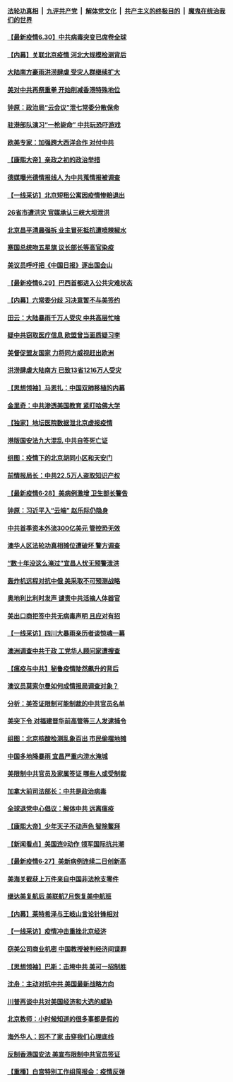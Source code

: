 ####  [法轮功真相](../../../../basic/blob/master/README.md?t=06301631) &nbsp;|&nbsp; [九评共产党](../../../../9ping.md/blob/master/README.md?t=06301631) &nbsp;|&nbsp; [解体党文化](../../../../jtdwh.md/blob/master/README.md?t=06301631)  &nbsp;|&nbsp; [共产主义的终极目的](../../../../gczydzjmd.md/blob/master/README.md?t=06301631) &nbsp;|&nbsp; [魔鬼在统治我们的世界](../../../../mgztzwmdsj.md/blob/master/README.md?t=06301631) 

#### [【最新疫情6.30】中共病毒突变已席卷全球](../pages/nf4514/n12220711.md?t=06301631) 

#### [【内幕】关联北京疫情 河北大规模检测背后](../pages/nf4514/n12219261.md?t=06301631) 

#### [大陆南方豪雨洪涝肆虐 受灾人群继续扩大](../pages/nf4514/n12220499.md?t=06301631) 

#### [美对中共再祭重拳 开始削减香港特殊地位](../pages/nf4514/n12220482.md?t=06301631) 

#### [钟原：政治局“云会议”泄七常委分散保命](../pages/nf4514/n12219887.md?t=06301631) 

#### [驻港部队演习“一枪毙命” 中共玩恐吓游戏](../pages/nf4514/n12220496.md?t=06301631) 

#### [欧美专家：加强跨大西洋合作 对付中共](../pages/nf4514/n12220420.md?t=06301631) 

#### [【康熙大帝】亲政之初的政治举措](../pages/nf4514/n12135604.md?t=06301631) 

#### [德媒曝光德情报线人 为中共蒐情报被调查](../pages/nf4514/n12219959.md?t=06301631) 

#### [【一线采访】北京短租公寓因疫情惨赔退出](../pages/nf4514/n12219505.md?t=06301631) 

#### [26省市遭洪灾 官媒承认三峡大坝泄洪](../pages/nf4514/n12219807.md?t=06301631) 

#### [北京昌平清晨强拆 业主冒死抵抗遭喷辣椒水](../pages/nf4514/n12219118.md?t=06301631) 

#### [塞国总统吻五星旗 议长部长等高官染疫](../pages/nf4514/n12219918.md?t=06301631) 

#### [美议员呼吁把《中国日报》逐出国会山](../pages/nf4514/n12219500.md?t=06301631) 

#### [【最新疫情6.29】巴西首都进入公共灾难状态](../pages/nf4514/n12215001.md?t=06301631) 

#### [【内幕】六常委分歧 习决意暂不与美签约](../pages/nf4514/n12216091.md?t=06301631) 

#### [田云：大陆暴雨千万人受灾 中共高层忙啥](../pages/nf4514/n12218401.md?t=06301631) 

#### [疑中共窃取医疗信息 欧盟曾当面质疑习李](../pages/nf4514/n12219204.md?t=06301631) 

#### [美督促盟友国家 力将同方威视赶出欧洲](../pages/nf4514/n12217695.md?t=06301631) 

#### [洪涝肆虐大陆南方 已致13省1216万人受灾](../pages/nf4514/n12218537.md?t=06301631) 

#### [【思想领袖】马恩扎：中国双肺移植的内幕](../pages/nf4514/n12047397.md?t=06301631) 

#### [金里奇：中共渗透美国教育 紧盯哈佛大学](../pages/nf4514/n12217783.md?t=06301631) 

#### [【独家】地坛医院数据泄北京虚报疫情](../pages/nf4514/n12217892.md?t=06301631) 

#### [港版国安法九大混乱 中共自签死亡证](../pages/nf4514/n12218021.md?t=06301631) 

#### [组图：疫情下的北京胡同小区和天安门](../pages/nf4514/n12217618.md?t=06301631) 

#### [前情报局长：中共22.5万人盗取知识产权](../pages/nf4514/n12217857.md?t=06301631) 

#### [【最新疫情6·28】美病例激增 卫生部长警告](../pages/nf4514/n12212934.md?t=06301631) 

#### [钟原：习近平入“云端” 赵乐际仍隐身](../pages/nf4514/n12217720.md?t=06301631) 

#### [中共首季资本外流300亿美元 管控恐无效](../pages/nf4514/n12217543.md?t=06301631) 

#### [澳华人区法轮功真相摊位遭破坏 警方调查](../pages/nf4514/n12217341.md?t=06301631) 

#### [“数十年没这么淹过”宜昌人忧无预警泄洪](../pages/nf4514/n12217308.md?t=06301631) 

#### [轰炸机远程对抗中俄 美采取不可预测战略](../pages/nf4514/n12205278.md?t=06301631) 

#### [奥地利比利时发声  谴责中共活摘人体器官](../pages/nf4514/n12216554.md?t=06301631) 

#### [美出口商拒签中共无病毒声明 且应对有招](../pages/nf4514/n12216909.md?t=06301631) 

#### [【一线采访】四川大暴雨亲历者谈惊魂一幕](../pages/nf4514/n12216420.md?t=06301631) 

#### [澳洲调查中共干政 工党华人顾问家遭搜查](../pages/nf4514/n12216804.md?t=06301631) 

#### [【瘟疫与中共】秘鲁疫情陡然飙升的背后](../pages/nf4514/n12216630.md?t=06301631) 

#### [澳议员莫索尔曼如何成情报局调查对象？](../pages/nf4514/n12216661.md?t=06301631) 

#### [分析：美签证限制可能制裁的中共官员名单](../pages/nf4514/n12216563.md?t=06301631) 

#### [美突下令 对福建晋华前高管等三人发逮捕令](../pages/nf4514/n12216296.md?t=06301631) 

#### [组图：北京核酸检测乱象百出 市民偷摆地摊](../pages/nf4514/n12216358.md?t=06301631) 

#### [中国多地降暴雨 宜昌严重内涝水淹城](../pages/nf4514/n12215877.md?t=06301631) 

#### [美限制中共官员及家属签证 哪些人或受制裁](../pages/nf4514/n12216208.md?t=06301631) 

#### [加拿大前司法部长：中共是政治病毒](../pages/nf4514/n12216076.md?t=06301631) 

#### [全球退党中心倡议：解体中共 远离瘟疫](../pages/nf4514/n12214964.md?t=06301631) 

#### [【康熙大帝】少年天子不动声色 智除鳌拜](../pages/nf4514/n12131792.md?t=06301631) 

#### [【新闻看点】美国连9动作 领军国际抗共潮](../pages/nf4514/n12215121.md?t=06301631) 

#### [【最新疫情6·27】美新病例连续二日创新高](../pages/nf4514/n12215389.md?t=06301631) 

#### [美海关截获上万件来自中国非法枪支零件](../pages/nf4514/n12215668.md?t=06301631) 

#### [继达美复航后 美联航7月恢复美中航班](../pages/nf4514/n12215347.md?t=06301631) 

#### [【内幕】莱特希泽与王岐山言论针锋相对](../pages/nf4514/n12212986.md?t=06301631) 

#### [【一线采访】疫情冲击重挫北京经济](../pages/nf4514/n12215313.md?t=06301631) 

#### [窃美公司商业机密 中国教授被判经济间谍罪](../pages/nf4514/n12215195.md?t=06301631) 

#### [【思想领袖】巴斯：击垮中共 美可一招制胜](../pages/nf4514/n12033990.md?t=06301631) 

#### [沈舟：主动对抗中共 美国最新战略方向](../pages/nf4514/n12215183.md?t=06301631) 

#### [川普再谈中共对美国经济和大选的威胁](../pages/nf4514/n12214917.md?t=06301631) 

#### [北京教师：小时候知道的很多事都是假的](../pages/nf4514/n12133812.md?t=06301631) 

#### [海外华人：回不了家 击穿我们心理底线](../pages/nf4514/n12214603.md?t=06301631) 

#### [反制香港国安法 美宣布限制中共官员签证](../pages/nf4514/n12214505.md?t=06301631) 

#### [【重播】白宫特别工作组简报会：疫情反弹](../pages/nf4514/n12214278.md?t=06301631) 

